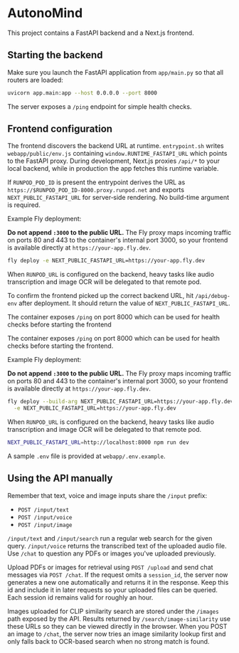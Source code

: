 # AutonoMind

This project contains a FastAPI backend and a Next.js frontend.

## Starting the backend

Make sure you launch the FastAPI application from `app/main.py` so that all routers are loaded:

```bash
uvicorn app.main:app --host 0.0.0.0 --port 8000
```
The server exposes a `/ping` endpoint for simple health checks.

## Frontend configuration

The frontend discovers the backend URL at runtime. `entrypoint.sh` writes
`webapp/public/env.js` containing `window.RUNTIME_FASTAPI_URL` which points to
the FastAPI proxy. During development, Next.js proxies `/api/*` to your local
backend, while in production the app fetches this runtime variable.

If `RUNPOD_POD_ID` is present the entrypoint derives the URL as
`https://$RUNPOD_POD_ID-8000.proxy.runpod.net` and exports
`NEXT_PUBLIC_FASTAPI_URL` for server‑side rendering. No build-time argument is
required.

Example Fly deployment:

**Do not append `:3000` to the public URL.** The Fly proxy maps incoming
traffic on ports 80 and 443 to the container's internal port 3000, so your
frontend is available directly at `https://your-app.fly.dev`.

```bash
fly deploy -e NEXT_PUBLIC_FASTAPI_URL=https://your-app.fly.dev
```

When `RUNPOD_URL` is configured on the backend, heavy tasks like audio
transcription and image OCR will be delegated to that remote pod.

To confirm the frontend picked up the correct backend URL, hit `/api/debug-env`
after deployment. It should return the value of `NEXT_PUBLIC_FASTAPI_URL`.

The container exposes `/ping` on port 8000 which can be used for health checks
before starting the frontend

The container exposes `/ping` on port 8000 which can be used for health checks
before starting the frontend.

Example Fly deployment:

**Do not append `:3000` to the public URL.** The Fly proxy maps
incoming traffic on ports 80 and 443 to the container's internal port 3000,
so your frontend is available directly at `https://your-app.fly.dev`.

```bash
fly deploy --build-arg NEXT_PUBLIC_FASTAPI_URL=https://your-app.fly.dev \
  -e NEXT_PUBLIC_FASTAPI_URL=https://your-app.fly.dev
```

When `RUNPOD_URL` is configured on the backend, heavy tasks like audio
transcription and image OCR will be delegated to that remote pod.

```bash
NEXT_PUBLIC_FASTAPI_URL=http://localhost:8000 npm run dev
```

A sample `.env` file is provided at `webapp/.env.example`.

## Using the API manually

Remember that text, voice and image inputs share the `/input` prefix:

- `POST /input/text`
- `POST /input/voice`
- `POST /input/image`

`/input/text` and `/input/search` run a regular web search for the given query.
`/input/voice` returns the transcribed text of the uploaded audio file.
Use `/chat` to question any PDFs or images you've uploaded previously.

Upload PDFs or images for retrieval using `POST /upload` and send chat messages via `POST /chat`.
If the request omits a `session_id`, the server now generates a new one automatically and
returns it in the response. Keep this id and include it in later requests so your uploaded
files can be queried. Each session id remains valid for roughly an hour.

Images uploaded for CLIP similarity search are stored under the `/images`
path exposed by the API. Results returned by `/search/image-similarity` use
these URLs so they can be viewed directly in the browser.
When you POST an image to `/chat`, the server now tries an image similarity
lookup first and only falls back to OCR-based search when no strong match is
found.

